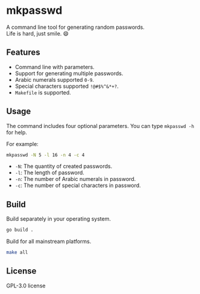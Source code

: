 # mkpasswd

A command line tool for generating random passwords.  
Life is hard, just smile. :smile:

## Features

- Command line with parameters.
- Support for generating multiple passwords.
- Arabic numerals supported `0-9`.
- Special characters supported `!@#$%^&*+?`.
- `Makefile` is supported.

## Usage

The command includes four optional parameters. You can type `mkpasswd -h` for help.

For example:

```sh
mkpasswd -N 5 -l 16 -n 4 -c 4
```

- `-N`: The quantity of created passwords.
- `-l`: The length of password.
- `-n`: The number of Arabic numerals in password.
- `-c`: The number of special characters in password.

## Build

Build separately in your operating system.

```sh
go build .
```

Build for all mainstream platforms.

```sh
make all
```

## License

GPL-3.0 license
